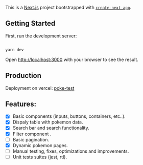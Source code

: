 This is a [Next.js](https://nextjs.org/) project bootstrapped with [`create-next-app`](https://github.com/vercel/next.js/tree/canary/packages/create-next-app).

## Getting Started

First, run the development server:

```bash

yarn dev
```

Open [http://localhost:3000](http://localhost:3000) with your browser to see the result.

## Production

Deployment on vercel: [poke-test](https://poke-test-steel.vercel.app/)

## Features:

- [x] Basic components (inputs, buttons, containers, etc..).
- [x] Dispaly table with pokemon data.
- [x] Search bar and search functionality.
- [x] Filter component .
- [ ] Basic pagination.
- [x] Dynamic pokemon pages.
- [ ] Manual testing, fixes, optimizations and improvements.
- [ ] Unit tests suites (jest, rtl).
